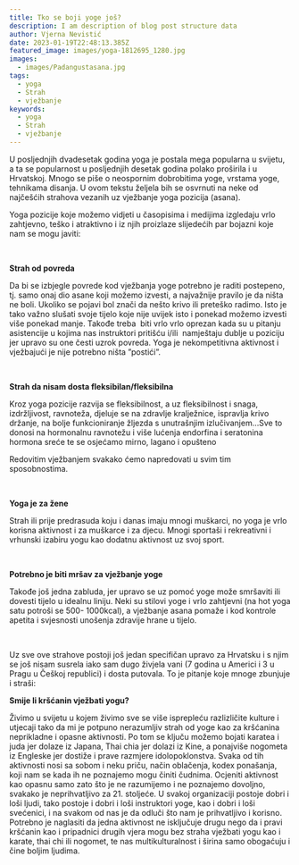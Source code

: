 ```yaml
---
title: Tko se boji yoge još?
description: I am description of blog post structure data
author: Vjerna Nevistić
date: 2023-01-19T22:48:13.385Z
featured_image: images/yoga-1812695_1280.jpg
images:
  - images/Padangustasana.jpg
tags:
  - yoga
  - Strah
  - vježbanje
keywords:
  - yoga
  - Strah
  - vježbanje
---
```

U posljednjih dvadesetak godina yoga je postala mega popularna u svijetu, a ta se popularnost u posljednjih desetak godina polako proširila i u Hrvatskoj. Mnogo se piše o neospornim dobrobitima yoge, vrstama yoge, tehnikama disanja. U ovom tekstu željela bih se osvrnuti na neke od najčešćih strahova vezanih uz vježbanje yoga pozicija (asana).

Yoga pozicije koje možemo vidjeti u časopisima i medijima izgledaju vrlo zahtjevno, teško i atraktivno i iz njih proizlaze slijedećih par bojazni koje nam se mogu javiti:

 

**Strah od povreda**

Da bi se izbjegle povrede kod vježbanja yoge potrebno je raditi postepeno, tj. samo onaj dio asane koji možemo izvesti, a najvažnije pravilo je da ništa ne boli. Ukoliko se pojavi bol znači da nešto krivo ili preteško radimo. Isto je tako važno slušati svoje tijelo koje nije uvijek isto i ponekad možemo izvesti više ponekad manje. Takođe treba  biti vrlo vrlo oprezan kada su u pitanju asistencije u kojima nas instruktori pritišću i/ili  namještaju dublje u poziciju jer upravo su one česti uzrok povreda. Yoga je nekompetitivna aktivnost i vježbajući je nije potrebno ništa ”postići”.

 

**Strah da nisam dosta fleksibilan/fleksibilna**

Kroz yoga pozicije razvija se fleksibilnost, a uz fleksibilnost i snaga, izdržljivost, ravnoteža, djeluje se na zdravlje kralježnice, ispravlja krivo držanje, na bolje funkcioniranje žljezda s unutrašnjim izlučivanjem…Sve to donosi na hormonalnu ravnotežu i više lućenja endorfina i seratonina hormona sreće te se osjećamo mirno, lagano i opušteno

Redovitim vježbanjem svakako ćemo napredovati u svim tim sposobnostima.

 

**Yoga je za žene**

Strah ili prije predrasuda koju i danas imaju mnogi muškarci, no yoga je vrlo korisna aktivnost i za muškarce i za djecu. Mnogi sportaši i rekreativni i vrhunski izabiru yogu kao dodatnu aktivnost uz svoj sport.

 

**Potrebno je biti mršav za vježbanje yoge**

Takođe još jedna zabluda, jer upravo se uz pomoć yoge može smršaviti ili dovesti tijelo u idealnu liniju. Neki su stilovi yoge i vrlo zahtjevni (na hot yoga satu potroši se 500- 1000kcal), a vježbanje asana pomaže i kod kontrole apetita i svjesnosti unošenja zdravije hrane u tijelo.

 

Uz sve ove strahove postoji još jedan specifičan upravo za Hrvatsku i s njim se još nisam susrela iako sam dugo živjela vani (7 godina u Americi i 3 u Pragu u Češkoj republici) i dosta putovala. To je pitanje koje mnoge zbunjuje i straši:

**Smije li kršćanin vježbati yogu?**

Živimo u svijetu u kojem živimo sve se više isprepleću razlizličite kulture i utjecaji tako da mi je potpuno nerazumljiv strah od yoge kao za kršćanina neprikladne i opasne aktivnosti. Po tom se ključu možemo bojati karatea i juda jer dolaze iz Japana, Thai chia jer dolazi iz Kine, a ponajviše nogometa iz Engleske jer dostiže i prave razmjere idolopoklonstva. Svaka od tih aktivnosti nosi sa sobom i neku priču, način oblačenja, kodex ponašanja, koji nam se kada ih ne poznajemo mogu činiti čudnima. Ocjeniti aktivnost kao opasnu samo zato što je ne razumijemo i ne poznajemo dovoljno, svakako je neprihvatljivo za 21. stoljeće. U svakoj organizaciji postoje dobri i loši ljudi, tako postoje i dobri i loši instruktori yoge, kao i dobri i loši svećenici, i na svakom od nas je da odluči što nam je prihvatljivo i korisno. Potrebno je naglasiti da jedna aktivnost ne isključuje drugu nego da i pravi kršćanin kao i pripadnici drugih vjera mogu bez straha vježbati yogu kao i karate, thai chi ili nogomet, te nas multikulturalnost i širina samo obogaćuju i čine boljim ljudima.